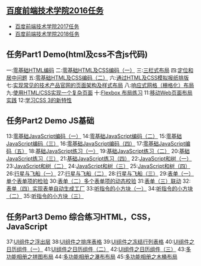 ## [百度前端技术学院2016任务](http://ife.baidu.com/2016/task/all)
* [百度前端技术学院2017任务](https://github.com/woai3c/2017ife-task)
* [百度前端技术学院2018任务](https://github.com/woai3c/2018ife-task)


## 任务Part1 Demo(html及css不含js代码)
一:[零基础HTML编码](http://htmlpreview.github.com/?https://github.com/woai3c/2016ife-task/blob/master/part1/task1.html) 
二:[零基础HTML及CSS编码（一）](http://htmlpreview.github.com/?https://github.com/woai3c/2016ife-task/blob/master/part1/task2.html)
三:[三栏式布局](http://htmlpreview.github.com/?https://github.com/woai3c/2016ife-task/blob/master/part1/task3.html)
四:[定位和居中问题](http://htmlpreview.github.com/?https://github.com/woai3c/2016ife-task/blob/master/part1/task4.html)
五:[零基础HTML及CSS编码（二）](http://htmlpreview.github.com/?https://github.com/woai3c/2016ife-task/blob/master/part1/task5.html)
六:[通过HTML及CSS模拟报纸排版](http://htmlpreview.github.com/?https://github.com/woai3c/2016ife-task/blob/master/part1/task6/task6.html)
七:[实现常见的技术产品官网的页面架构及样式布局](http://htmlpreview.github.com/?https://github.com/woai3c/2016ife-task/blob/master/part1/task7/task7.html)
八:[响应式网格（栅格化）布局](http://htmlpreview.github.com/?https://github.com/woai3c/2016ife-task/blob/master/part1/task8.html)
九:[使用HTML/CSS实现一个复杂页面](http://htmlpreview.github.com/?https://github.com/woai3c/2016ife-task/blob/master/part1/task9/task9.html)
十:[Flexbox 布局练习](http://htmlpreview.github.com/?https://github.com/woai3c/2016ife-task/blob/master/part1/task10.html)
11:[移动Web页面布局实践](http://htmlpreview.github.com/?https://github.com/woai3c/2016ife-task/blob/master/part1/task11/task11.html)
12:[学习CSS 3的新特性](http://htmlpreview.github.com/?https://github.com/woai3c/2016ife-task/blob/master/part1/task12.html)

## 任务Part2 Demo JS基础
13:[零基础JavaScript编码（一）](http://htmlpreview.github.com/?https://github.com/woai3c/2016ife-task/blob/master/part2/task13/task13.html)
14:[零基础JavaScript编码（二）](http://htmlpreview.github.com/?https://github.com/woai3c/2016ife-task/blob/master/part2/task14/task14.html)
15:[零基础JavaScript编码（三）](http://htmlpreview.github.com/?https://github.com/woai3c/2016ife-task/blob/master/part2/task15/task15.html)
16:[零基础JavaScript编码（四）](http://htmlpreview.github.com/?https://github.com/woai3c/2016ife-task/blob/master/part2/task16/task16.html)
17:[零基础JavaScript编码（五）](http://htmlpreview.github.com/?https://github.com/woai3c/2016ife-task/blob/master/part2/task17/task17.html)
18:[基础JavaScript练习（一）](http://htmlpreview.github.com/?https://github.com/woai3c/2016ife-task/blob/master/part2/task18/task18.html)
19:[基础JavaScript练习（二）](http://htmlpreview.github.com/?https://github.com/woai3c/2016ife-task/blob/master/part2/task19/task19.html)
20:[基础JavaScript练习（三）](http://htmlpreview.github.com/?https://github.com/woai3c/2016ife-task/blob/master/part2/task20/task20.html)
21:[基础JavaScript练习（四）](http://htmlpreview.github.com/?https://github.com/woai3c/2016ife-task/blob/master/part2/task21/task21.html)
22:[JavaScript和树（一）](http://htmlpreview.github.com/?https://github.com/woai3c/2016ife-task/blob/master/part2/task22/task22.html)
23:[JavaScript和树（二）](http://htmlpreview.github.com/?https://github.com/woai3c/2016ife-task/blob/master/part2/task23/task23.html)
24:[JavaScript和树（三）](http://htmlpreview.github.com/?https://github.com/woai3c/2016ife-task/blob/master/part2/task24/task24.html)
25:[JavaScript和树（四）](http://htmlpreview.github.com/?https://github.com/woai3c/2016ife-task/blob/master/part2/task25/task25.html)
26:[行星与飞船（一）](http://htmlpreview.github.com/?https://github.com/woai3c/2016ife-task/blob/master/part2/task26/task26.html)
27:[行星与飞船（二）](http://htmlpreview.github.com/?https://github.com/woai3c/2016ife-task/blob/master/part2/task27/task27.html)
28:[行星与飞船（三）](http://htmlpreview.github.com/?https://github.com/woai3c/2016ife-task/blob/master/part2/task28/task28.html)
29:[表单（一）单个表单项的检验](http://htmlpreview.github.com/?https://github.com/woai3c/2016ife-task/blob/master/part2/task29/task29.html)
30:[表单（二）多个表单项的动态校验](http://htmlpreview.github.com/?https://github.com/woai3c/2016ife-task/blob/master/part2/task30/task30.html)
31:[表单（三）联动](http://htmlpreview.github.com/?https://github.com/woai3c/2016ife-task/blob/master/part2/task31/task31.html)
32:[表单（四）实现表单自动生成工厂](http://htmlpreview.github.com/?https://github.com/woai3c/2016ife-task/blob/master/part2/task32/task32.html)
33:[听指令的小方块（一）](http://htmlpreview.github.com/?https://github.com/woai3c/2016ife-task/blob/master/part2/task33/task33.html)
34:[听指令的小方块（二）](http://htmlpreview.github.com/?https://github.com/woai3c/2016ife-task/blob/master/part2/task34/task34.html)
35:[听指令的小方块（三）](http://htmlpreview.github.com/?https://github.com/woai3c/2016ife-task/blob/master/part2/task35/task35.html)

## 任务Part3 Demo 综合练习HTML，CSS，JavaScript
37:[UI组件之浮出层](http://htmlpreview.github.com/?https://github.com/woai3c/2016ife-task/blob/master/part3/task37/task37.html)
38:[UI组件之排序表格](http://htmlpreview.github.com/?https://github.com/woai3c/2016ife-task/blob/master/part3/task38/task38.html)
39:[UI组件之冻结行列表格](http://htmlpreview.github.com/?https://github.com/woai3c/2016ife-task/blob/master/part3/task39/task39.html)
40:[UI组件之日历组件（一）](http://htmlpreview.github.com/?https://github.com/woai3c/2016ife-task/blob/master/part3/task40/task40.html)
41:[UI组件之日历组件（二）](http://htmlpreview.github.com/?https://github.com/woai3c/2016ife-task/blob/master/part3/task41/task41.html)
42:[UI组件之日历组件（三）](http://htmlpreview.github.com/?https://github.com/woai3c/2016ife-task/blob/master/part3/task42/task42.html)
43:[多功能相册之拼图布局](http://htmlpreview.github.com/?https://github.com/woai3c/2016ife-task/blob/master/part3/task43/task43.html)
44:[多功能相册之瀑布布局](http://htmlpreview.github.com/?https://github.com/woai3c/2016ife-task/blob/master/part3/task44/task44.html)
45:[多功能相册之木桶布局](http://htmlpreview.github.com/?https://github.com/woai3c/2016ife-task/blob/master/part3/task45/task45.html)